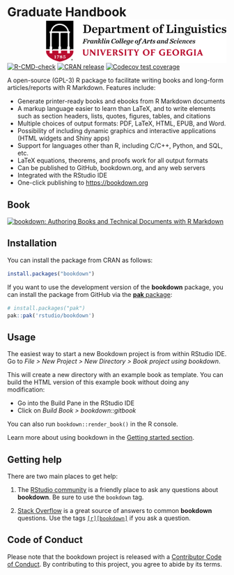 <!--
# bookdown <a href="https://pkgs.rstudio.com/bookdown/"><img src="man/figures/logo.png" align="right" height="138"/></a>
-->
# Graduate Handbook <a href="https://www.linguistics.uga.edu/"><img src="man/figures/DeptLinguistics_logo_Horizontal_FC.png" align="right" height="100"/></a>

<!-- badges: start -->

[![R-CMD-check](https://github.com/rstudio/bookdown/actions/workflows/R-CMD-check.yaml/badge.svg)](https://github.com/rstudio/bookdown/actions/workflows/R-CMD-check.yaml) [![CRAN release](https://www.r-pkg.org/badges/version/bookdown)](https://CRAN.R-project.org/package=bookdown) [![Codecov test coverage](https://codecov.io/gh/rstudio/bookdown/branch/main/graph/badge.svg)](https://app.codecov.io/gh/rstudio/bookdown?branch=main)

<!-- badges: end -->

A open-source (GPL-3) R package to facilitate writing books and long-form articles/reports with R Markdown. Features include:

-   Generate printer-ready books and ebooks from R Markdown documents
-   A markup language easier to learn than LaTeX, and to write elements such as section headers, lists, quotes, figures, tables, and citations
-   Multiple choices of output formats: PDF, LaTeX, HTML, EPUB, and Word.
-   Possibility of including dynamic graphics and interactive applications (HTML widgets and Shiny apps)
-   Support for languages other than R, including C/C++, Python, and SQL, etc.
-   LaTeX equations, theorems, and proofs work for all output formats
-   Can be published to GitHub, bookdown.org, and any web servers
-   Integrated with the RStudio IDE
-   One-click publishing to <https://bookdown.org>

## Book

<a href="https://bookdown.org/yihui/bookdown/"><img src="https://bookdown.org/yihui/bookdown/images/cover.jpg" alt="bookdown: Authoring Books and Technical Documents with R Markdown" class="book" height="400"/></a>

## Installation

You can install the package from CRAN as follows:

``` r
install.packages("bookdown")
```

If you want to use the development version of the **bookdown** package, you can install the package from GitHub via the [**pak** package](https://pak.r-lib.org):

``` r
# install.packages("pak")
pak::pak('rstudio/bookdown')
```

## Usage

The easiest way to start a new Bookdown project is from within RStudio IDE. Go to *File \> New Project \> New Directory \> Book project using bookdown*.

This will create a new directory with an example book as template. You can build the HTML version of this example book without doing any modification:

-   Go into the Build Pane in the RStudio IDE
-   Click on *Build Book \> bookdown::gitbook*

You can also run `bookdown::render_book()` in the R console.

Learn more about using bookdown in the [Getting started section](https://pkgs.rstudio.com/bookdown/articles/bookdown.html).

## Getting help

There are two main places to get help:

1.  The [RStudio community](https://community.rstudio.com/tags/c/R-Markdown/10/bookdown) is a friendly place to ask any questions about **bookdown**. Be sure to use the `bookdown` tag.

2.  [Stack Overflow](https://stackoverflow.com/questions/tagged/bookdown) is a great source of answers to common **bookdown** questions. Use the tags [`[r][bookdown]`](https://stackoverflow.com/questions/tagged/bookdown+r) if you ask a question.

## Code of Conduct

Please note that the bookdown project is released with a [Contributor Code of Conduct](https://pkgs.rstudio.com/bookdown/CODE_OF_CONDUCT.html). By contributing to this project, you agree to abide by its terms.
